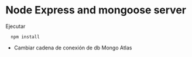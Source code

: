 # Node Express and mongoose server

Ejecutar
```
  npm install
```
* Cambiar cadena de conexión de db Mongo Atlas
